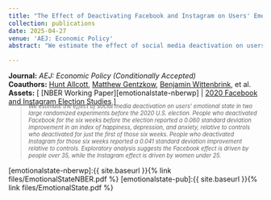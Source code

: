 ```yaml
---
title: "The Effect of Deactivating Facebook and Instagram on Users' Emotional State"
collection: publications
date: 2025-04-27
venue: 'AEJ: Economic Policy'
abstract: "We estimate the effect of social media deactivation on users’ emotional state in two large randomized experiments before the 2020 U.S. election. People who deactivated Facebook for the six weeks before the election reported a 0.060 standard deviation improvement in an index of happiness, depression, and anxiety, relative to controls who deactivated for just the first of those six weeks. People who deactivated Instagram for those six weeks reported a 0.041 standard deviation improvement relative to controls. Exploratory analysis suggests the Facebook effect is driven by people over 35, while the Instagram effect is driven by women under 25."

---
```


**Journal:** _AEJ: Economic Policy (Conditionally Accepted)_
<br>
**Coauthors:** [Hunt Allcott][hallcott], [Matthew Gentzkow][mgentzkow], [Benjamin Wittenbrink][bwitten], et al.
<br>
**Assets:** [ [NBER Working Paper][emotionalstate-nberwp] | [2020 Facebook and Instagram Election Studies][fies] ]
> <div style="font-size: 0.8em; font-style: italic; margin-top: -20px;">
> We estimate the effect of social media deactivation on users’ emotional state in two large randomized experiments before the 2020 U.S. election. People who deactivated Facebook for the six weeks before the election reported a 0.060 standard deviation improvement in an index of happiness, depression, and anxiety, relative to controls who deactivated for just the first of those six weeks. People who deactivated Instagram for those six weeks reported a 0.041 standard deviation improvement relative to controls. Exploratory analysis suggests the Facebook effect is driven by people over 35, while the Instagram effect is driven by women under 25.
> </div>

[hallcott]: https://allcott.stanford.edu/
[mgentzkow]: https://www.matthewgentzkow.com/
[bwitten]: https://benjaminhwittenbrink.github.io/
[fies]: https://research.facebook.com/2020-election-research/

[emotionalstate-nberwp]:{{ site.baseurl }}{% link files/EmotionalStateNBER.pdf %}
[emotionalstate-pub]:{{ site.baseurl }}{% link files/EmotionalState.pdf %}


